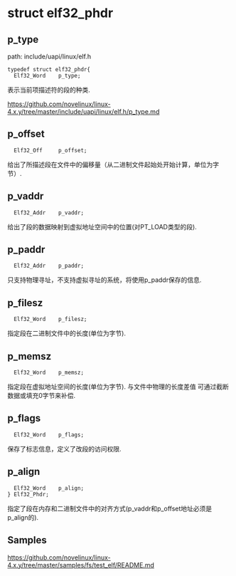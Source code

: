 struct elf32_phdr
========================================

p_type
----------------------------------------

path: include/uapi/linux/elf.h
```
typedef struct elf32_phdr{
  Elf32_Word    p_type;
```

表示当前项描述符的段的种类.

https://github.com/novelinux/linux-4.x.y/tree/master/include/uapi/linux/elf.h/p_type.md

p_offset
----------------------------------------

```
  Elf32_Off     p_offset;
```

给出了所描述段在文件中的偏移量（从二进制文件起始处开始计算，单位为字节）.

p_vaddr
----------------------------------------

```
  Elf32_Addr    p_vaddr;
```

给出了段的数据映射到虚拟地址空间中的位置(对PT_LOAD类型的段).

p_paddr
----------------------------------------

```
  Elf32_Addr    p_paddr;
```

只支持物理寻址，不支持虚拟寻址的系统，将使用p_paddr保存的信息.

p_filesz
----------------------------------------

```
  Elf32_Word    p_filesz;
```

指定段在二进制文件中的长度(单位为字节).

p_memsz
----------------------------------------

```
  Elf32_Word    p_memsz;
```

指定段在虚拟地址空间的长度(单位为字节). 与文件中物理的长度差值
可通过截断数据或填充0字节来补偿.

p_flags
----------------------------------------

```
  Elf32_Word    p_flags;
```

保存了标志信息，定义了改段的访问权限.

p_align
----------------------------------------

```
  Elf32_Word    p_align;
} Elf32_Phdr;
```

指定了段在内存和二进制文件中的对齐方式(p_vaddr和p_offset地址必须是p_align的).

Samples
----------------------------------------

https://github.com/novelinux/linux-4.x.y/tree/master/samples/fs/test_elf/README.md

